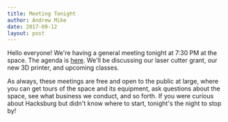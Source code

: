 ```yaml
---
title: Meeting Tonight
author: Andrew Mike
date: 2017-09-12
layout: post
---
```


Hello everyone!  We're having a general meeting tonight at 7:30 PM at the space. The agenda is [here](https://wiki.hacksburg.org/meetings:2017-09-12_general_meeting). We'll be discussing our laser cutter grant, our new 3D printer, and upcoming classes.

As always, these meetings are free and open to the public at large, where you can get tours of the space and its equipment, ask questions about the space, see what business we conduct, and so forth. If you were curious about Hacksburg but didn't know where to start, tonight's the night to stop by!
